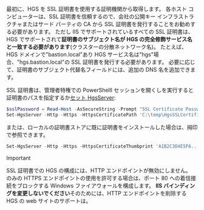 最初に、HGS を SSL 証明書を使用する証明機関から取得します。 各ホスト コンピューターは、SSL 証明書を信頼するので、会社の公開キー インフラストラクチャまたはサード パーティの CA から SSL 証明書を発行することをお勧めする必要があります。 ただし IIS でサポートされているすべての SSL 証明書は、HGS でサポートされて**証明書のサブジェクト名が HGS の完全修飾サービス名と一致する必要があります**(クラスターの分散ネットワーク名)。 たとえば、HGS ドメインで"bastion.local"あり HGS サービス名は"hgs"場合、"hgs.bastion.local"の SSL 証明書を発行する必要があります。 必要に応じて、証明書のサブジェクト代替名フィールドには、追加の DNS 名を追加できます。

SSL 証明書は、管理者特権での PowerShelll セッションを開くしを実行すると証明書のパスを指定するか[セット HgsServer](https://technet.microsoft.com/itpro/powershell/windows/host-guardian-service/server/set-hgsserver):


```powershell
$sslPassword = Read-Host -AsSecureString -Prompt "SSL Certificate Password"
Set-HgsServer -Http -Https -HttpsCertificatePath 'C:\temp\HgsSSLCertificate.pfx' -HttpsCertificatePassword $sslPassword
```

または、ローカルの証明書ストアに既に証明書をインストールした場合は、拇印で参照できます。

```powershell
Set-HgsServer -Http -Https -HttpsCertificateThumbprint 'A1B2C3D4E5F6...'
```

> [!IMPORTANT]
> SSL 証明書での HGS の構成には、HTTP エンドポイントが無効にしません。
> のみの HTTPS エンドポイントの使用を許可する場合は、ポート 80 への着信接続をブロックする Windows ファイアウォールを構成します。
> **IIS バインディングを変更しないでください**そのためには、HTTP エンドポイントを削除する HGS の web サイトのサポートは。
